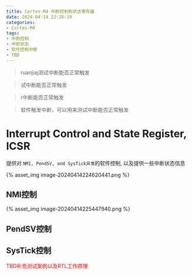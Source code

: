 ```yaml
---
title: Cortex-M4 中断控制和状态寄存器
date: 2024-04-14 22:28:19
categories:
- Cortex-M4
tags:
- 中断控制
- 中断状态
- 软件控制中断
- TBD
---
```


> ruanjiaj测试中断能否正常触发

> 试中断能否正常触发

> r中断能否正常触发





> 软件触发中断，可以用来测试中断能否正常触发

# Interrupt Control and State Register, ICSR  

提供对 `NMI, PendSV, and SysTick异常`的软件控制, 以及提供一些中断状态信息

{% asset_img image-20240414224620441.png %}

## NMI控制

{% asset_img image-20240414225447940.png %}

## PendSV控制

## SysTick控制



<font color=red>TBD补充测试案例以及RTL工作原理</font>

